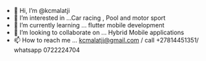 - 👋 Hi, I’m @kcmalatji
- 👀 I’m interested in ...Car racing , Pool and motor sport
- 🌱 I’m currently learning ... flutter mobile development
- 💞️ I’m looking to collaborate on ... Hybrid Mobile applications
- 📫 How to reach me ... kcmalatji@gmail.com / call +27814451351/ whatsapp 0722224704

<!---
kcmalatji/kcmalatji is a ✨ special ✨ repository because its `README.md` (this file) appears on your GitHub profile.
You can click the Preview link to take a look at your changes.
--->

